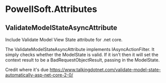 # PowellSoft.Attributes

## ValidateModelStateAsyncAttribute

Include Validate Model View State attribute for .net core.

The ValidateModelStateAsyncAttribute implements IAsyncActionFilter. It simply checks whether the ModelState is valid. If it isn't then it will set the context result to be a BadRequestObjectResult, passing in the ModelState.

Credit where it's due https://www.talkingdotnet.com/validate-model-state-automatically-asp-net-core-2-0/
